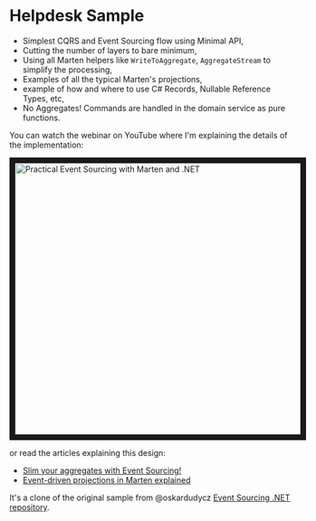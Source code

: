# Helpdesk Sample

- Simplest CQRS and Event Sourcing flow using Minimal API,
- Cutting the number of layers to bare minimum,
- Using all Marten helpers like `WriteToAggregate`, `AggregateStream` to simplify the processing,
- Examples of all the typical Marten's projections,
- example of how and where to use C# Records, Nullable Reference Types, etc,
- No Aggregates! Commands are handled in the domain service as pure functions.

You can watch the webinar on YouTube where I'm explaining the details of the implementation:

<a href="https://www.youtube.com/watch?v=jnDchr5eabI&list=PLw-VZz_H4iiqUeEBDfGNendS0B3qIk-ps&index=1" target="_blank"><img src="https://img.youtube.com/vi/jnDchr5eabI/0.jpg" alt="Practical Event Sourcing with Marten and .NET" width="640" height="480" border="10" /></a>

or read the articles explaining this design:

- [Slim your aggregates with Event Sourcing!](https://event-driven.io/en/slim_your_entities_with_event_sourcing/?utm_source=event_sourcing_net)
- [Event-driven projections in Marten explained](https://event-driven.io/pl/projections_in_marten_explained/?utm_source=event_sourcing_net)

It's a clone of the original sample from @oskardudycz [Event Sourcing .NET repository](https://github.com/oskardudycz/EventSourcing.NetCore/tree/main/Sample/Helpdesk).
